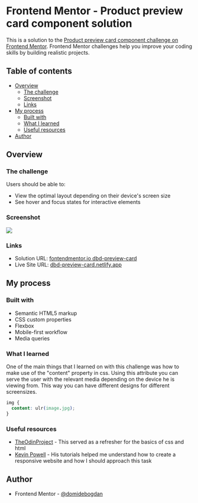 # Frontend Mentor - Product preview card component solution

This is a solution to the [Product preview card component challenge on Frontend Mentor](https://www.frontendmentor.io/challenges/product-preview-card-component-GO7UmttRfa). Frontend Mentor challenges help you improve your coding skills by building realistic projects. 

## Table of contents

- [Overview](#overview)
  - [The challenge](#the-challenge)
  - [Screenshot](#screenshot)
  - [Links](#links)
- [My process](#my-process)
  - [Built with](#built-with)
  - [What I learned](#what-i-learned)
  - [Useful resources](#useful-resources)
- [Author](#author)


## Overview

### The challenge

Users should be able to:

- View the optimal layout depending on their device's screen size
- See hover and focus states for interactive elements

### Screenshot

![](./screenshot.jpg)

### Links

- Solution URL: [fontendmentor.io dbd-preview-card](https://your-solution-url.com)
- Live Site URL: [dbd-preview-card.netlify.app](https://dbd-product-card.netlify.app/)

## My process

### Built with

- Semantic HTML5 markup
- CSS custom properties
- Flexbox
- Mobile-first workflow
- Media queries

### What I learned

One of the main things that I learned on with this challenge was how to make use of the "content" property in css. Using this attribute you can serve the user with the relevant media depending on the device he is viewing from. This way you can have different designs for different screensizes.

```css
img {
  content: ulr(image.jpg);
}
```


### Useful resources

- [TheOdinProject](theodinproject.com/) - This served as a refresher for the basics of css and html
- [Kevin Powell](https://www.youtube.com/kepowob) - His tutorials helped me understand how to create a responsive website and how I should approach this task

## Author
- Frontend Mentor - [@domidebogdan](https://www.frontendmentor.io/profile/domidebogdan)